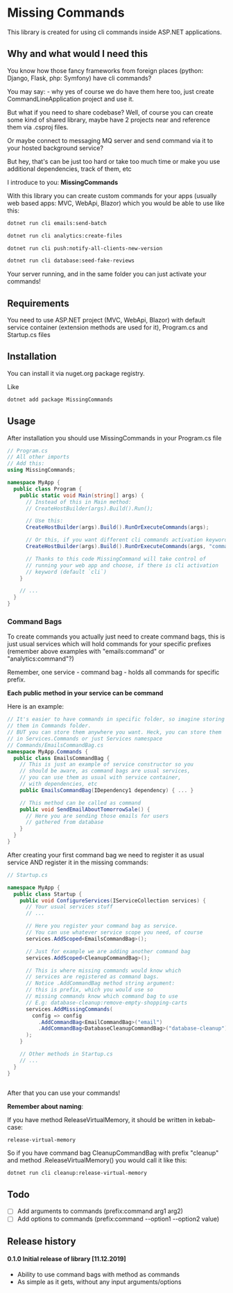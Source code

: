 # Missing Commands

This library is created for using cli commands inside ASP.NET applications.

## Why and what would I need this

You know how those fancy frameworks from foreign places (python: Django, Flask, php: Symfony) have cli commands?

You may say: - why yes of course we do have them here too, just create CommandLineApplication project and use it.

But what if you need to share codebase? Well, of course you can create some kind of shared library, maybe have 2 projects near and reference them via .csproj files.

Or maybe connect to messaging MQ server and send command via it to your hosted background service?

But hey, that's can be just too hard or take too much time or make you use additional dependencies, track of them, etc

I introduce to you: **MissingCommands**

With this library you can create custom commands for your apps (usually web based apps: MVC, WebApi, Blazor) which you would be able to use like this:

```bash
dotnet run cli emails:send-batch

dotnet run cli analytics:create-files

dotnet run cli push:notify-all-clients-new-version

dotnet run cli database:seed-fake-reviews
```

Your server running, and in the same folder you can just activate your commands!

## Requirements

You need to use ASP.NET project (MVC, WebApi, Blazor) with default service
container (extension methods are used for it), Program.cs and Startup.cs files

## Installation
You can install it via nuget.org package registry.

Like

```bash
dotnet add package MissingCommands
```

## Usage
After installation you should use MissingCommands in your Program.cs file

```csharp
// Program.cs
// All other imports
// Add this:
using MissingCommands;

namespace MyApp {
  public class Program {
    public static void Main(string[] args) {
      // Instead of this in Main method:
      // CreateHostBuilder(args).Build().Run();

      // Use this:
      CreateHostBuilder(args).Build().RunOrExecuteCommands(args);

      // Or this, if you want different cli commands activation keyword instead of `cli`:
      CreateHostBuilder(args).Build().RunOrExecuteCommands(args, "commands");

      // Thanks to this code MissingCommand will take control of
      // running your web app and choose, if there is cli activation
      // keyword (default `cli`)
    }

    // ...
  }
}

```

### Command Bags
To create commands you actually just need to create command bags, this
is just usual services which will hold commands for your specific
prefixes (remember above examples with "emails:command" or "analytics:command"?)

Remember, one service - command bag - holds all commands for specific prefix.

  **Each public method in your service can be command**

Here is an example:

```csharp
// It's easier to have commands in specific folder, so imagine storing
// them in Commands folder.
// BUT you can store them anywhere you want. Heck, you can store them
// in Services.Commands or just Services namespace
// Commands/EmailsCommandBag.cs
namespace MyApp.Commands {
  public class EmailsCommandBag {
    // This is just an example of service constructor so you
    // should be aware, as command bags are usual services,
    // you can use them as usual with service container,
    // with dependencies, etc
    public EmailsCommandBag(IDependency1 dependency) { ... }

    // This method can be called as command
    public void SendEmailAboutTomorrowSale() {
      // Here you are sending those emails for users
      // gathered from database
    }
  }
}
```

After creating your first command bag we need to register it as usual service AND register it in the missing commands:

```csharp
// Startup.cs

namespace MyApp {
  public class Startup {
    public void ConfigureServices(IServiceCollection services) {
      // Your usual services stuff
      // ...

      // Here you register your command bag as service.
      // You can use whatever service scope you need, of course
      services.AddScoped<EmailsCommandBag>();

      // Just for example we are adding another command bag
      services.AddScoped<CleanupCommandBag>();

      // This is where missing commands would know which
      // services are registered as command bags.
      // Notice .AddCommandBag method string argument:
      // this is prefix, which you would use so
      // missing commands know which command bag to use
      // E.g: database-cleanup:remove-empty-shopping-carts
      services.AddMissingCommands(
        config => config
          .AddCommandBag<EmailCommandBag>("email")
          .AddCommandBag<DatabaseCleanupCommandBag>("database-cleanup")
      );
    }

    // Other methods in Startup.cs
    // ...
  }
}



```

After that you can use your commands!

**Remember about naming**:

If you have method ReleaseVirtualMemory, it should be written in kebab-case:

    release-virtual-memory

So if you have command bag CleanupCommandBag with prefix "cleanup" and method .ReleaseVirtualMemory() you would call it like this:

```bash
dotnet run cli cleanup:release-virtual-memory
```

## Todo

- [ ] Add arguments to commands (prefix:command arg1 arg2)
- [ ] Add options to commands (prefix:command --option1 --option2 value)

## Release history

#### 0.1.0 Initial release of library [11.12.2019]
- Ability to use command bags with method as commands
- As simple as it gets, without any input arguments/options